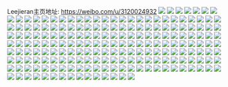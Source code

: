 Leejieran主页地址: https://weibo.com/u/3120024932 
![](https://wx4.sinaimg.cn/mw2000/b9f7cd64ly1h9kka8ok8tj20zu25onpd.jpg) 
![](https://wx4.sinaimg.cn/mw2000/b9f7cd64ly1h9kka95dffj20zk252wj8.jpg) 
![](https://wx4.sinaimg.cn/mw2000/b9f7cd64ly1h9kka9v1n4j20zu25o1kx.jpg) 
![](https://wx4.sinaimg.cn/mw2000/b9f7cd64ly1h95o6yvpjhj22c034e7wj.jpg) 
![](https://wx4.sinaimg.cn/mw2000/b9f7cd64ly1h95o70oeixj22c0340x6q.jpg) 
![](https://wx4.sinaimg.cn/mw2000/b9f7cd64ly1h95o6zoyjfj222u2tcqv5.jpg) 
![](https://wx4.sinaimg.cn/mw2000/b9f7cd64ly1h95o71qcgzj22c0340e81.jpg) 
![](https://wx4.sinaimg.cn/mw2000/b9f7cd64ly1h95o73dz0dj22c034inpe.jpg) 
![](https://wx4.sinaimg.cn/mw2000/b9f7cd64ly1h95ob6wwlkj20u0117k56.jpg) 
![](https://wx4.sinaimg.cn/mw2000/b9f7cd64ly1h95o748hlwj226v2x6qv5.jpg) 
![](https://wx4.sinaimg.cn/mw2000/b9f7cd64ly1h95o74lp4tj214b1kw7mx.jpg) 
![](https://wx4.sinaimg.cn/mw2000/b9f7cd64ly1h95o7zyvdsj22932p67wh.jpg) 
![](https://wx4.sinaimg.cn/mw2000/b9f7cd64ly1h8vog5lnnkj21gf25d7wh.jpg) 
![](https://wx4.sinaimg.cn/mw2000/b9f7cd64ly1h8vo9elbogj21691n94mu.jpg) 
![](https://wx4.sinaimg.cn/mw2000/b9f7cd64ly1h8vofro9l1j2292292e81.jpg) 
![](https://wx4.sinaimg.cn/mw2000/b9f7cd64ly1h8vobq8pqjj20n009wdgs.jpg) 
![](https://wx4.sinaimg.cn/mw2000/b9f7cd64ly1h8nhizlhtoj21ut2hlb0i.jpg) 
![](https://wx4.sinaimg.cn/mw2000/b9f7cd64ly1h8nhffva7oj21i92b1qv5.jpg) 
![](https://wx4.sinaimg.cn/mw2000/b9f7cd64ly1h8nhi4b85sj21cd22ob29.jpg) 
![](https://wx4.sinaimg.cn/mw2000/b9f7cd64ly1h8nhiyxaasj21pe29vnpd.jpg) 
![](https://wx4.sinaimg.cn/mw2000/b9f7cd64ly1h8nhkb4t23j21qs2bqkjm.jpg) 
![](https://wx4.sinaimg.cn/mw2000/b9f7cd64ly1h6nxm9ul2qj21sh2dz1ky.jpg) 
![](https://wx4.sinaimg.cn/mw2000/b9f7cd64ly1h6nxmb9vvej21xf2klwq9.jpg) 
![](https://wx4.sinaimg.cn/mw2000/b9f7cd64ly1h6nxmc0j0tj21rp2nke81.jpg) 
![](https://wx4.sinaimg.cn/mw2000/b9f7cd64ly1h6nxmcpb3vj21ox2jd7wh.jpg) 
![](https://wx4.sinaimg.cn/mw2000/b9f7cd64ly1h6nxodpauzj21tx2fw4qp.jpg) 
![](https://wx4.sinaimg.cn/mw2000/b9f7cd64ly1h6nxmdctgoj21na2h7e81.jpg) 
![](https://wx4.sinaimg.cn/mw2000/b9f7cd64ly1h6an6htvlwj20by07uwf0.jpg) 
![](https://wx4.sinaimg.cn/mw2000/b9f7cd64ly1h68uvxudetj21zv2nu44a.jpg) 
![](https://wx4.sinaimg.cn/mw2000/b9f7cd64ly1h68uw0i86uj21fw25uncp.jpg) 
![](https://wx4.sinaimg.cn/mw2000/b9f7cd64ly1h68uvyvqtcj21kw2dc4qq.jpg) 
![](https://wx4.sinaimg.cn/mw2000/b9f7cd64ly1h68uvzmrcaj21kw2dc1ky.jpg) 
![](https://wx4.sinaimg.cn/mw2000/b9f7cd64ly1h68uvw8kltj21kw2dcb2a.jpg) 
![](https://wx4.sinaimg.cn/mw2000/b9f7cd64ly1h533df1f9xj20hs0hswgc.jpg) 
![](https://wx4.sinaimg.cn/mw2000/b9f7cd64ly1h4fjpf69wpj20px0jjwhh.jpg) 
![](https://wx4.sinaimg.cn/mw2000/b9f7cd64gy1h3eldzyw5sj21pn2a7qv6.jpg) 
![](https://wx4.sinaimg.cn/mw2000/b9f7cd64gy1h3elft1i24j21va2hpe82.jpg) 
![](https://wx4.sinaimg.cn/mw2000/b9f7cd64gy1h3elewor6rj23402c0npf.jpg) 
![](https://wx4.sinaimg.cn/mw2000/b9f7cd64gy1h3elfw2bkij23402c0qv6.jpg) 
![](https://wx4.sinaimg.cn/mw2000/b9f7cd64gy1h3elfcsntuj23402c0kjn.jpg) 
![](https://wx4.sinaimg.cn/mw2000/b9f7cd64gy1h3elfit04pj23402c0u0z.jpg) 
![](https://wx4.sinaimg.cn/mw2000/b9f7cd64gy1h3elf42b6zj223z2tbu0y.jpg) 
![](https://wx4.sinaimg.cn/mw2000/b9f7cd64gy1h3elf925wfj21xe2kj1kz.jpg) 
![](https://wx4.sinaimg.cn/mw2000/b9f7cd64gy1h3elfnojqdj21ga1xpu0x.jpg) 
![](https://wx4.sinaimg.cn/mw2000/b9f7cd64gy1h3b5lz4cy7j21pw2ainpd.jpg) 
![](https://wx4.sinaimg.cn/mw2000/b9f7cd64gy1h3b5m0c1f4j21o4285hdt.jpg) 
![](https://wx4.sinaimg.cn/mw2000/b9f7cd64gy1h3b5lxy27hj21iq20ykjl.jpg) 
![](https://wx4.sinaimg.cn/mw2000/b9f7cd64gy1h3b5xubfvaj22ds1scu0y.jpg) 
![](https://wx4.sinaimg.cn/mw2000/b9f7cd64gy1h3b5r64g4rj234022o1kz.jpg) 
![](https://wx4.sinaimg.cn/mw2000/b9f7cd64gy1h3b5lw68yxj215p1jl1kx.jpg) 
![](https://wx4.sinaimg.cn/mw2000/b9f7cd64gy1h3b5z9szv4j21r22c3e81.jpg) 
![](https://wx4.sinaimg.cn/mw2000/b9f7cd64gy1h3b63d3g31j20tz1hck4w.jpg) 
![](https://wx4.sinaimg.cn/mw2000/b9f7cd64gy1h2bmtjq18bj21sb2dwu0x.jpg) 
![](https://wx4.sinaimg.cn/mw2000/b9f7cd64gy1h2bmlhb599j21c71zbhd5.jpg) 
![](https://wx4.sinaimg.cn/mw2000/b9f7cd64gy1h2bmle6egwj22b833cx6q.jpg) 
![](https://wx4.sinaimg.cn/mw2000/b9f7cd64gy1h1wqzisylwj21qp2il7vp.jpg) 
![](https://wx4.sinaimg.cn/mw2000/b9f7cd64gy1h1wqzmd9fnj21mj2ge1kx.jpg) 
![](https://wx4.sinaimg.cn/mw2000/b9f7cd64gy1h1vebqrpluj22c0340x6q.jpg) 
![](https://wx4.sinaimg.cn/mw2000/b9f7cd64gy1h1veblutqij228628phdt.jpg) 
![](https://wx4.sinaimg.cn/mw2000/b9f7cd64gy1h1vebitimuj22c0340hdv.jpg) 
![](https://wx4.sinaimg.cn/mw2000/b9f7cd64gy1h1f0cs29lsj20c80cc74h.jpg) 
![](https://wx4.sinaimg.cn/mw2000/b9f7cd64gy1h1cqbwxdoej21of2ilqqx.jpg) 
![](https://wx4.sinaimg.cn/mw2000/b9f7cd64gy1h1cqbybmzjj21in29ye56.jpg) 
![](https://wx4.sinaimg.cn/mw2000/b9f7cd64gy1h1cqbzk6wqj222p340hdt.jpg) 
![](https://wx4.sinaimg.cn/mw2000/b9f7cd64gy1h1cqbxneosj21n12gk1kx.jpg) 
![](https://wx4.sinaimg.cn/mw2000/b9f7cd64ly1gyoleuixolj21291lfgwy.jpg) 
![](https://wx4.sinaimg.cn/mw2000/b9f7cd64ly1gyolevh9y2j226839c4qp.jpg) 
![](https://wx4.sinaimg.cn/mw2000/b9f7cd64ly1gyoleu3wfjj22vh1y4b29.jpg) 
![](https://wx4.sinaimg.cn/mw2000/003p9j0Mly1gv22cks72sj61l02417wh02.jpg) 
![](https://wx4.sinaimg.cn/mw2000/003p9j0Mly1gv22h3jw00j61rj2d6b2902.jpg) 
![](https://wx4.sinaimg.cn/mw2000/003p9j0Mly1guvezvk0rsj618a1s14qp02.jpg) 
![](https://wx4.sinaimg.cn/mw2000/003p9j0Mly1guvf0fbz7oj614h1ip7kq02.jpg) 
![](https://wx4.sinaimg.cn/mw2000/003p9j0Mly1guvf0fxr5kj60q219hdnk02.jpg) 
![](https://wx4.sinaimg.cn/mw2000/003p9j0Mly1guvf0gnu8ij617x1twqu402.jpg) 
![](https://wx4.sinaimg.cn/mw2000/003p9j0Mly1gtti57rjfij624w2ujx6p02.jpg) 
![](https://wx4.sinaimg.cn/mw2000/003p9j0Mly1gtti5agfavj630m28h7wh02.jpg) 
![](https://wx4.sinaimg.cn/mw2000/003p9j0Mly1gttfj22sfgj630m274npd02.jpg) 
![](https://wx4.sinaimg.cn/mw2000/b9f7cd64ly1gthgkixmb6j22dd1kw4qp.jpg) 
![](https://wx4.sinaimg.cn/mw2000/b9f7cd64ly1gthgkefdnhj212a1lgawl.jpg) 
![](https://wx4.sinaimg.cn/mw2000/b9f7cd64ly1gthgl2uuxtj21i729bnpb.jpg) 
![](https://wx4.sinaimg.cn/mw2000/b9f7cd64ly1gthi3ogn1uj20tq16qn7k.jpg) 
![](https://wx4.sinaimg.cn/mw2000/b9f7cd64ly1gthilzxypsj229a29aqv5.jpg) 
![](https://wx4.sinaimg.cn/mw2000/b9f7cd64ly1gthisykzy9j23402c07wh.jpg) 
![](https://wx4.sinaimg.cn/mw2000/b9f7cd64ly1gsmdgeg2lsj22cw1ronpd.jpg) 
![](https://wx4.sinaimg.cn/mw2000/b9f7cd64ly1gsmdgd8e3sj22bx1qy4qp.jpg) 
![](https://wx4.sinaimg.cn/mw2000/b9f7cd64gy1gppfdw0wtxj20rn0xigpk.jpg) 
![](https://wx4.sinaimg.cn/mw2000/b9f7cd64gy1gppfdvc0kbj20j60laju4.jpg) 
![](https://wx4.sinaimg.cn/mw2000/b9f7cd64ly1got1cxcg2ij21yu1wgtk6.jpg) 
![](https://wx4.sinaimg.cn/mw2000/b9f7cd64ly1got16z7myzj22pg1mi4qp.jpg) 
![](https://wx4.sinaimg.cn/mw2000/b9f7cd64ly1got1hits0ij22c02c01kx.jpg) 
![](https://wx4.sinaimg.cn/mw2000/b9f7cd64ly1gnpxmq3o1ij22ao3347wj.jpg) 
![](https://wx4.sinaimg.cn/mw2000/b9f7cd64ly1gnpxmo7mqfj221i2q1u0x.jpg) 
![](https://wx4.sinaimg.cn/mw2000/b9f7cd64ly1gnmdcwfkizj20yi0t3jy8.jpg) 
![](https://wx4.sinaimg.cn/mw2000/b9f7cd64ly1gnkkba1b8rj20u20ua45s.jpg) 
![](https://wx4.sinaimg.cn/mw2000/b9f7cd64ly1gnkkduodc9j22c02c0b2a.jpg) 
![](https://wx4.sinaimg.cn/mw2000/b9f7cd64ly1gnf4sqn7wbj22c02c01ky.jpg) 
![](https://wx4.sinaimg.cn/mw2000/b9f7cd64ly1gn6ur4e271j22bc334u10.jpg) 
![](https://wx4.sinaimg.cn/mw2000/b9f7cd64ly1gn6ur8slb3j22bc3344qt.jpg) 
![](https://wx4.sinaimg.cn/mw2000/b9f7cd64ly1gn691cdkt9j22bc334e83.jpg) 
![](https://wx4.sinaimg.cn/mw2000/b9f7cd64ly1gn691fti21j216m1o37wh.jpg) 
![](https://wx4.sinaimg.cn/mw2000/b9f7cd64ly1gn691evvt2j22bc3344qt.jpg) 
![](https://wx4.sinaimg.cn/mw2000/b9f7cd64ly1gn69182hmbj21qz2aux6q.jpg) 
![](https://wx4.sinaimg.cn/mw2000/b9f7cd64ly1gn6919c2gsj22722xeb2c.jpg) 
![](https://wx4.sinaimg.cn/mw2000/b9f7cd64ly1gn691amh6fj22bc3344qr.jpg) 
![](https://wx4.sinaimg.cn/mw2000/b9f7cd64ly1gn646bcyw3j22c0340npe.jpg) 
![](https://wx4.sinaimg.cn/mw2000/b9f7cd64ly1gn646dmcldj22c0340e83.jpg) 
![](https://wx4.sinaimg.cn/mw2000/b9f7cd64ly1gn6469absjj22c0340b29.jpg) 
![](https://wx4.sinaimg.cn/mw2000/b9f7cd64gy1gkuwds7mzbj21mn2637wh.jpg) 
![](https://wx4.sinaimg.cn/mw2000/b9f7cd64gy1gkuwdkdwyqj23402c0h32.jpg) 
![](https://wx4.sinaimg.cn/mw2000/b9f7cd64gy1gkuwdoe4scj21ph29uhdt.jpg) 
![](https://wx4.sinaimg.cn/mw2000/b9f7cd64gy1gkopipo921j20u01404qp.jpg) 
![](https://wx4.sinaimg.cn/mw2000/b9f7cd64gy1gkopit6s4mj20u01404qp.jpg) 
![](https://wx4.sinaimg.cn/mw2000/b9f7cd64gy1gkop6bionbj21sg2dskjl.jpg) 
![](https://wx4.sinaimg.cn/mw2000/b9f7cd64gy1gkop99tubnj20v80h63zw.jpg) 
![](https://wx4.sinaimg.cn/mw2000/b9f7cd64gy1gke38tivmjj229z29znpd.jpg) 
![](https://wx4.sinaimg.cn/mw2000/b9f7cd64gy1gj6f73ciitj21e11x84on.jpg) 
![](https://wx4.sinaimg.cn/mw2000/b9f7cd64gy1gj6f0v55jdj22bz340kjm.jpg) 
![](https://wx4.sinaimg.cn/mw2000/b9f7cd64gy1gj6f14gav3j227q2ybqv6.jpg) 
![](https://wx4.sinaimg.cn/mw2000/b9f7cd64ly1gi565hbjn1j20pj0pjac9.jpg) 
![](https://wx4.sinaimg.cn/mw2000/b9f7cd64ly1ghm700w4jpj21o02yoe82.jpg) 
![](https://wx4.sinaimg.cn/mw2000/b9f7cd64ly1ghiomnp416j20te0tfadz.jpg) 
![](https://wx4.sinaimg.cn/mw2000/b9f7cd64ly1gg9m7p6fjkj22c01tj1kx.jpg) 
![](https://wx4.sinaimg.cn/mw2000/b9f7cd64ly1gg9m7qxi6jj22c01tt7wh.jpg) 
![](https://wx4.sinaimg.cn/mw2000/b9f7cd64ly1gf2tuxzkbkj23402c04qp.jpg) 
![](https://wx4.sinaimg.cn/mw2000/b9f7cd64ly1geamt1z9l5j223u35su0z.jpg) 
![](https://wx4.sinaimg.cn/mw2000/b9f7cd64ly1geamt35mbtj234022oqv6.jpg) 
![](https://wx4.sinaimg.cn/mw2000/b9f7cd64ly1geamt95euaj223u35shdt.jpg) 
![](https://wx4.sinaimg.cn/mw2000/b9f7cd64ly1geamt5duc1j222a340u0x.jpg) 
![](https://wx4.sinaimg.cn/mw2000/b9f7cd64ly1geamt6kdbtj222i340kjm.jpg) 
![](https://wx4.sinaimg.cn/mw2000/b9f7cd64ly1geamt7zwh2j222m3407wi.jpg) 
![](https://wx4.sinaimg.cn/mw2000/b9f7cd64ly1gdi7p5ovdej228y28yu0x.jpg) 
![](https://wx4.sinaimg.cn/mw2000/b9f7cd64ly1gcvryzsa56j22vc1qcqv6.jpg) 
![](https://wx4.sinaimg.cn/mw2000/b9f7cd64ly1gcvrz0xgo1j21sw296qv5.jpg) 
![](https://wx4.sinaimg.cn/mw2000/b9f7cd64ly1gaskc9lfy3j21sg1ptayj.jpg) 
![](https://wx4.sinaimg.cn/mw2000/b9f7cd64ly1gaskcaet5lj21sg1sggur.jpg) 
![](https://wx4.sinaimg.cn/mw2000/b9f7cd64ly1gakqs69p5hj22c02c0e82.jpg) 
![](https://wx4.sinaimg.cn/mw2000/b9f7cd64ly1gagb84te4bj227k1no1kx.jpg) 
![](https://wx4.sinaimg.cn/mw2000/b9f7cd64ly1gafxbd0b4pj225t2vlx6q.jpg) 
![](https://wx4.sinaimg.cn/mw2000/b9f7cd64ly1gafxbgt2nvj223p2stqv6.jpg) 
![](https://wx4.sinaimg.cn/mw2000/b9f7cd64ly1gafxbp8x4sj22c01r0x6p.jpg) 
![](https://wx4.sinaimg.cn/mw2000/b9f7cd64ly1gafxb8k1lsj225o1m9kjl.jpg) 
![](https://wx4.sinaimg.cn/mw2000/b9f7cd64ly1gafxbr1mkkj22bz1qz1ky.jpg) 
![](https://wx4.sinaimg.cn/mw2000/b9f7cd64gy1g9w903z9csj22c02c0e82.jpg) 
![](https://wx4.sinaimg.cn/mw2000/b9f7cd64gy1g9w8z5m7zlj22bv29yqv5.jpg) 
![](https://wx4.sinaimg.cn/mw2000/b9f7cd64gy1g9w97juzpej22c02c07wh.jpg) 
![](https://wx4.sinaimg.cn/mw2000/b9f7cd64gy1g9w93ucie7j23402c0e6h.jpg) 
![](https://wx4.sinaimg.cn/mw2000/b9f7cd64gy1g9w8z2qs0gj21se1see5k.jpg) 
![](https://wx4.sinaimg.cn/mw2000/b9f7cd64ly1g9qig595hvj20ub0u0jx7.jpg) 
![](https://wx4.sinaimg.cn/mw2000/b9f7cd64ly1g9gjv13xlfj22c02c0u0x.jpg) 
![](https://wx4.sinaimg.cn/mw2000/b9f7cd64ly1g9gjxtzrbbj20zk0k0u0n.jpg) 
![](https://wx4.sinaimg.cn/mw2000/b9f7cd64ly1g9gjv4arqxj22c02c0u0x.jpg) 
![](https://wx4.sinaimg.cn/mw2000/b9f7cd64gy1g8njc73luuj21pc1wytte.jpg) 
![](https://wx4.sinaimg.cn/mw2000/b9f7cd64gy1g8njc8u56rj21pc0yiaju.jpg) 
![](https://wx4.sinaimg.cn/mw2000/b9f7cd64ly1g7ox2mt9cej229e29engt.jpg) 
![](https://wx4.sinaimg.cn/mw2000/b9f7cd64ly1g7ox2w52fmj22c02c0e6j.jpg) 
![](https://wx4.sinaimg.cn/mw2000/b9f7cd64ly1g7ox2wvsiej22c02c07wh.jpg) 
![](https://wx4.sinaimg.cn/mw2000/b9f7cd64ly1g7ox80961vj22c02c0avh.jpg) 
![](https://wx4.sinaimg.cn/mw2000/b9f7cd64ly1g7ox2zgw6fj22c02c07wh.jpg) 
![](https://wx4.sinaimg.cn/mw2000/b9f7cd64ly1g7ox2xnfbbj21bz0qx104.jpg) 
![](https://wx4.sinaimg.cn/mw2000/b9f7cd64ly1g7ka3f3mdqj222o67wkjo.jpg) 
![](https://wx4.sinaimg.cn/mw2000/b9f7cd64ly1g7ka76xqo7j22x2cn3qvd.jpg) 
![](https://wx4.sinaimg.cn/mw2000/b9f7cd64ly1g7ka3nsq1lj22io8ub7wm.jpg) 
![](https://wx4.sinaimg.cn/mw2000/b9f7cd64ly1g54j1m0g2xj23401tmkjm.jpg) 
![](https://wx4.sinaimg.cn/mw2000/b9f7cd64ly1g54j1n2giuj22rz1n24qp.jpg) 
![](https://wx4.sinaimg.cn/mw2000/b9f7cd64ly1g54j1nlp6jj233w1rchdt.jpg) 
![](https://wx4.sinaimg.cn/mw2000/b9f7cd64ly1g54j1mjl7mj22ao1c74nn.jpg) 
![](https://wx4.sinaimg.cn/mw2000/b9f7cd64ly1g54j1l9jjhj21ov2927wh.jpg) 
![](https://wx4.sinaimg.cn/mw2000/b9f7cd64ly1g54j1o03enj22c01g8492.jpg) 
![](https://wx4.sinaimg.cn/mw2000/b9f7cd64ly1g4y1cgdcbij22a82a8kjl.jpg) 
![](https://wx4.sinaimg.cn/mw2000/b9f7cd64ly1g4hgqnbcoej22c02c01kx.jpg) 
![](https://wx4.sinaimg.cn/mw2000/b9f7cd64ly1g4hgpnki2jj22bh340x6p.jpg) 
![](https://wx4.sinaimg.cn/mw2000/b9f7cd64ly1g4hgpj67o8j22c02c0hdt.jpg) 
![](https://wx4.sinaimg.cn/mw2000/b9f7cd64ly1g4hgpgl3xij22c02c0hdt.jpg) 
![](https://wx4.sinaimg.cn/mw2000/b9f7cd64ly1g4hgpkasnrj22c02c0k3a.jpg) 
![](https://wx4.sinaimg.cn/mw2000/b9f7cd64ly1g4hgphwpxkj22c02c0u0x.jpg) 
![](https://wx4.sinaimg.cn/mw2000/b9f7cd64ly1g45qf4b4drj20u00ofabk.jpg) 
![](https://wx4.sinaimg.cn/mw2000/b9f7cd64ly1g45qf3j5sfj21pc0yikjr.jpg) 
![](https://wx4.sinaimg.cn/mw2000/b9f7cd64ly1fzcfu1beldj222o340qv5.jpg) 
![](https://wx4.sinaimg.cn/mw2000/b9f7cd64ly1fyrig9ehotj22c0340x6p.jpg) 
![](https://wx4.sinaimg.cn/mw2000/b9f7cd64ly1fyrig5jvt4j22c0340qv5.jpg) 
![](https://wx4.sinaimg.cn/mw2000/b9f7cd64ly1fyrifwmhnxj23402c0kjl.jpg) 
![](https://wx4.sinaimg.cn/mw2000/b9f7cd64ly1fyrifv1k5jj22c03401kz.jpg) 
![](https://wx4.sinaimg.cn/mw2000/b9f7cd64ly1fyrifyqaqvj22c0340u0x.jpg) 
![](https://wx4.sinaimg.cn/mw2000/b9f7cd64ly1fyrig2b1i3j22c03407wh.jpg) 
![](https://wx4.sinaimg.cn/mw2000/b9f7cd64ly1fyrig01px2j22c03401ky.jpg) 
![](https://wx4.sinaimg.cn/mw2000/b9f7cd64ly1fyrig0yjv0j22c03401io.jpg) 
![](https://wx4.sinaimg.cn/mw2000/b9f7cd64ly1fysmw552szj20yi12dwm7.jpg) 
![](https://wx4.sinaimg.cn/mw2000/b9f7cd64ly1fypcdouye9j23402c0e0t.jpg) 
![](https://wx4.sinaimg.cn/mw2000/b9f7cd64ly1fypcdur35qj23402c0b0n.jpg) 
![](https://wx4.sinaimg.cn/mw2000/b9f7cd64ly1fypcdycm6zj23402c04cv.jpg) 
![](https://wx4.sinaimg.cn/mw2000/b9f7cd64ly1fypceg4xbwj22c02c07wj.jpg) 
![](https://wx4.sinaimg.cn/mw2000/b9f7cd64ly1fugml6z9ssj21kw1kwhdt.jpg) 
![](https://wx4.sinaimg.cn/mw2000/b9f7cd64ly1fugmrxqy1gj22c02c01kx.jpg) 
![](https://wx4.sinaimg.cn/mw2000/b9f7cd64ly1fugml7t4g1j21b91b9ts8.jpg) 
![](https://wx4.sinaimg.cn/mw2000/b9f7cd64ly1fugmqot7f8j20zk0zk12k.jpg) 
![](https://wx4.sinaimg.cn/mw2000/b9f7cd64ly1ftoxdme5eaj22c02c0b29.jpg) 
![](https://wx4.sinaimg.cn/mw2000/b9f7cd64ly1ftleqj9tguj21vq2iohdw.jpg) 
